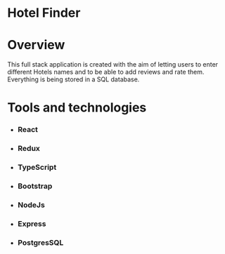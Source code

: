 <h1>Hotel Finder</h1>


<h1>Overview</h1>
<p>This full stack application is created with the aim of letting users to enter different Hotels names and to be able to add reviews and rate them.
   Everything is being stored in a SQL database.
</p>

<h1>Tools and technologies</h1>

 <ul>
      <li>
        <h3>React</h3>
      </li>
      <li>
        <h3>Redux</h3>
      </li>
      <li>
        <h3>TypeScript</h3>
      </li>
      <li>
        <h3>Bootstrap</h3>
      </li>
      <li>
          <h3>NodeJs</h3>
      </li>
      <li>
          <h3>Express</h3>
      </li>
      <li>
        <h3>PostgresSQL</h3>
      </li>
    </ul>



